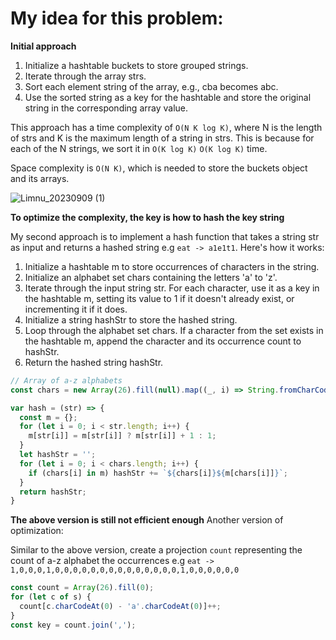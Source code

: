 # My idea for this problem:

**Initial approach**
1. Initialize a hashtable buckets to store grouped strings.
2. Iterate through the array strs.
3. Sort each element string of the array, e.g., cba becomes abc.
4. Use the sorted string as a key for the hashtable and store the original string in the corresponding array value.

This approach has a time complexity of `O(N K log K)`, where N is the length of strs and K is the maximum length of a string in strs. This is because for each of the N strings, we sort it in `O(K log⁡ K)`
`O(K log K)` time.

Space complexity is `O(N K)`, which is needed to store the buckets object and its arrays.

![Limnu_20230909 (1)](https://github.com/jacklam718/algo/assets/5494638/085e7729-cdbf-4b2b-aa9b-342d3e7723e9)


**To optimize the complexity, the key is how to hash the key string**

My second approach is to implement a hash function that takes a string str as input and returns a hashed string e.g `eat -> a1e1t1`. Here's how it works:
1. Initialize a hashtable m to store occurrences of characters in the string.
2. Initialize an alphabet set chars containing the letters 'a' to 'z'.
3. Iterate through the input string str. For each character, use it as a key in the hashtable m, setting its value to 1 if it doesn't already exist, or incrementing it if it does.
4. Initialize a string hashStr to store the hashed string.
5. Loop through the alphabet set chars. If a character from the set exists in the hashtable m, append the character and its occurrence count to hashStr.
6. Return the hashed string hashStr.

```javascript
// Array of a-z alphabets
const chars = new Array(26).fill(null).map((_, i) => String.fromCharCode(97 + i));

var hash = (str) => {
  const m = {};
  for (let i = 0; i < str.length; i++) {
    m[str[i]] = m[str[i]] ? m[str[i]] + 1 : 1;
  }
  let hashStr = '';
  for (let i = 0; i < chars.length; i++) {
    if (chars[i] in m) hashStr += `${chars[i]}${m[chars[i]]}`;
  }
  return hashStr;
} 
```


**The above version is still not efficient enough**
Another version of optimization:

Similar to the above version, create a projection `count` representing the count of a-z alphabet the occurrences e.g `eat -> 1,0,0,0,1,0,0,0,0,0,0,0,0,0,0,0,0,0,0,1,0,0,0,0,0,0`

```javascript
const count = Array(26).fill(0);
for (let c of s) {
  count[c.charCodeAt(0) - 'a'.charCodeAt(0)]++;
}
const key = count.join(',');
```

